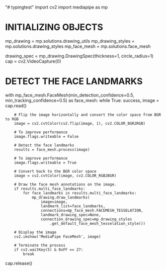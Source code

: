 "# typingtest" 
import cv2
import mediapipe as mp

# INITIALIZING OBJECTS
mp_drawing = mp.solutions.drawing_utils
mp_drawing_styles = mp.solutions.drawing_styles
mp_face_mesh = mp.solutions.face_mesh

drawing_spec = mp_drawing.DrawingSpec(thickness=1, circle_radius=1)
cap = cv2.VideoCapture(0)

# DETECT THE FACE LANDMARKS
with mp_face_mesh.FaceMesh(min_detection_confidence=0.5, min_tracking_confidence=0.5) as face_mesh:
    while True:
        success, image = cap.read()

        # Flip the image horizontally and convert the color space from BGR to RGB
        image = cv2.cvtColor(cv2.flip(image, 1), cv2.COLOR_BGR2RGB)

        # To improve performance
        image.flags.writeable = False

        # Detect the face landmarks
        results = face_mesh.process(image)

        # To improve performance
        image.flags.writeable = True

        # Convert back to the BGR color space
        image = cv2.cvtColor(image, cv2.COLOR_RGB2BGR)

        # Draw the face mesh annotations on the image.
        if results.multi_face_landmarks:
            for face_landmarks in results.multi_face_landmarks:
                mp_drawing.draw_landmarks(
                    image=image,
                    landmark_list=face_landmarks,
                    connections=mp_face_mesh.FACEMESH_TESSELATION,
                    landmark_drawing_spec=None,
                    connection_drawing_spec=mp_drawing_styles
                        .get_default_face_mesh_tesselation_style())

        # Display the image
        cv2.imshow('MediaPipe FaceMesh', image)

        # Terminate the process
        if cv2.waitKey(5) & 0xFF == 27:
            break

cap.release()
